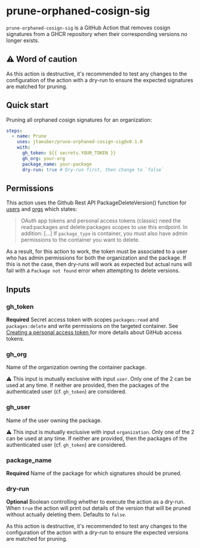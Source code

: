# prune-orphaned-cosign-sig

`prune-orphaned-cosign-sig` is a GitHub Action that removes cosign signatures from a GHCR repository when their corresponding versions no longer exists.

## ⚠️ Word of caution

As this action is destructive, it's recommended to test any changes to the configuration of the action with a dry-run to ensure the expected signatures are matched for pruning.

## Quick start

Pruning all orphaned cosign signatures for an organization:

```yml
steps:
  - name: Prune
    uses: jtaeuber/prune-orphaned-cosign-sig@v0.1.0
    with:
      gh_token: ${{ secrets.YOUR_TOKEN }}
      gh_org: your-org
      package_name: your-package
      dry-run: true # Dry-run first, then change to `false`
```

## Permissions

This action uses the Github Rest API PackageDeleteVersion() function for [users](https://docs.github.com/en/rest/packages/packages#delete-a-package-version-for-the-authenticated-user) and [orgs](https://docs.github.com/en/rest/packages/packages#delete-package-version-for-an-organization) which states:

> OAuth app tokens and personal access tokens (classic) need the read:packages and delete:packages scopes to use this endpoint.
> In addition:
> [...]
> If `package_type` is container, you must also have admin permissions to the container you want to delete.

As a result, for this action to work, the token must be associated to a user who has admin permissions for both the organization and the package. If this is not the case, then dry-runs will work as expected but actual runs will fail with a `Package not found` error when attempting to delete versions.

## Inputs

### gh_token

**Required** Secret access token with scopes `packages:read` and `packages:delete` and write permissions on the targeted container. See [Creating a personal access token
](https://docs.github.com/en/github/authenticating-to-github/keeping-your-account-and-data-secure/creating-a-personal-access-token) for more details about GitHub access tokens.

### gh_org

Name of the organization owning the container package.

:warning: This input is mutually exclusive with input `user`.
Only one of the 2 can be used at any time.
If neither are provided, then the packages of the authenticated user (cf. `gh_token`) are considered.

### gh_user

Name of the user owning the package.

:warning: This input is mutually exclusive with input `organization`.
Only one of the 2 can be used at any time.
If neither are provided, then the packages of the authenticated user (cf. `gh_token`) are considered.

### package_name

**Required** Name of the package for which signatures should be pruned.

### dry-run

**Optional** Boolean controlling whether to execute the action as a dry-run. When `true` the action will print out details of the version that will be pruned without actually deleting them. Defaults to `false`.

As this action is destructive, it's recommended to test any changes to the configuration of the action with a dry-run to ensure the expected versions are matched for pruning.
